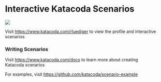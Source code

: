 # Interactive Katacoda Scenarios

[![](http://shields.katacoda.com/katacoda/rluediger/count.svg)](https://www.katacoda.com/rluediger "Get your profile on Katacoda.com")

Visit https://www.katacoda.com/rluediger to view the profile and interactive scenarios

### Writing Scenarios
Visit https://www.katacoda.com/docs to learn more about creating Katacoda scenarios

For examples, visit https://github.com/katacoda/scenario-example
